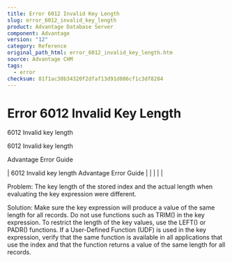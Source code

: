 ```yaml
---
title: Error 6012 Invalid Key Length
slug: error_6012_invalid_key_length
product: Advantage Database Server
component: Advantage
version: "12"
category: Reference
original_path_html: error_6012_invalid_key_length.htm
source: Advantage CHM
tags:
  - error
checksum: 81f1ac30b34320f2dfaf13d91d086cf1c3df8284
---
```


# Error 6012 Invalid Key Length

6012 Invalid key length

6012 Invalid key length

Advantage Error Guide

| 6012 Invalid key length  Advantage Error Guide |  |  |  |  |

Problem: The key length of the stored index and the actual length when evaluating the key expression were different.

Solution: Make sure the key expression will produce a value of the same length for all records. Do not use functions such as TRIM() in the key expression. To restrict the length of the key values, use the LEFT() or PADR() functions. If a User-Defined Function (UDF) is used in the key expression, verify that the same function is available in all applications that use the index and that the function returns a value of the same length for all records.
